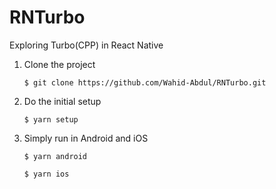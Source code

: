# RNTurbo
Exploring Turbo(CPP) in React Native

1. Clone the project

    `$ git clone https://github.com/Wahid-Abdul/RNTurbo.git`

2. Do the initial setup

    `$ yarn setup`

3. Simply run in Android and iOS

    `$ yarn android`
    
    `$ yarn ios`
